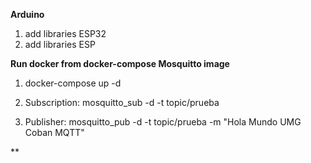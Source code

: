 **Arduino**

1. add libraries ESP32
2. add libraries ESP


**Run docker from docker-compose Mosquitto image**

1. docker-compose up -d

2. Subscription: 
mosquitto_sub -d -t topic/prueba

3. Publisher:
mosquitto_pub -d -t topic/prueba -m "Hola Mundo UMG Coban MQTT"


**